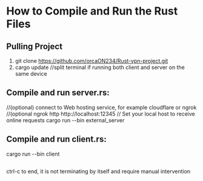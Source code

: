 # How to Compile and Run the Rust Files

## Pulling Project
1. git clone https://github.com/orcaON234/Rust-vpn-project.git
2. cargo update
//split terminal if running both client and server on the same device
## Compile and run server.rs:
//(optional) connect to Web hosting service, for example cloudflare or ngrok
//(optional ngrok http http://localhost:12345 // Set your local host to receive online requests
cargo run --bin external_server

## Compile and run client.rs:
cargo run --bin client

##
ctrl-c to end, it is not terminating by itself and require manual intervention
